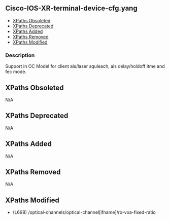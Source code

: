 ## Cisco-IOS-XR-terminal-device-cfg.yang

- [XPaths Obsoleted](#xpaths-obsoleted)
- [XPaths Deprecated](#xpaths-deprecated)
- [XPaths Added](#xpaths-added)
- [XPaths Removed](#xpaths-removed)
- [XPaths Modified](#xpaths-modified)

### Description

Support in OC Model for client als/laser squleach, als delay/holdoff itme and fec mode.

## XPaths Obsoleted

N/A

## XPaths Deprecated

N/A

## XPaths Added

N/A

## XPaths Removed

N/A

## XPaths Modified

- (L698)	/optical-channels/optical-channel[ifname]/rx-voa-fixed-ratio

